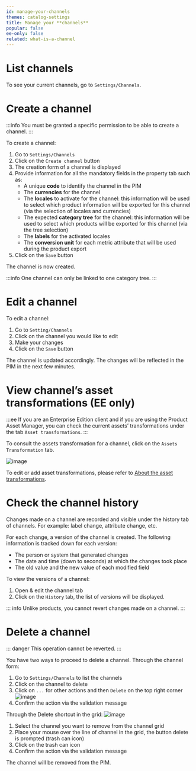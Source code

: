 ```yaml
---
id: manage-your-channels
themes: catalog-settings
title: Manage your **channels**
popular: false
ee-only: false
related: what-is-a-channel
---
```


# List channels

To see your current channels, go to `Settings/Channels`.

# Create a channel

:::info
You must be granted a specific permission to be able to create a channel.
:::

To create a channel:
1.  Go to `Settings/Channels`
1.  Click on the `Create channel` button
1.  The creation form of a channel is displayed
1.  Provide information for all the mandatory fields in the property tab such as:
    - A unique **code** to identify the channel in the PIM
    - The **currencies** for the channel
    - The **locales** to activate for the channel: this information will be used to select which product information will be exported for this channel (via the selection of locales and currencies)
    - The expected **category tree** for the channel: this information will be used to select which products will be exported for this channel (via the tree selection)
    - The **labels** for the activated locales
    - The **conversion unit** for each metric attribute that will be used during the product export
1.  Click on the `Save` button

The channel is now created.

:::info
One channel can only be linked to one category tree.
:::

# Edit a channel

To edit a channel:
1.  Go to `Setting/Channels`
1.  Click on the channel you would like to edit
1.  Make your changes
1.  Click on the `Save` button

The channel is updated accordingly. The changes will be reflected in the PIM in the next few minutes.


# View channel’s asset transformations (EE only)

:::ee
If you are an Enterprise Edition client and if you are using the Product Asset Manager, you can check the current assets’ transformations under the tab `Asset transformations`.
:::

To consult the assets transformation for a channel, click on the `Assets Transformation` tab.

![image](../img/dummy.png)

To edit or add asset transformations, please refer to [About the asset transformations](/articles/assets-transformation.html).

# Check the channel history

Changes made on a channel are recorded and visible under the history tab of channels. For example: label change, attribute change, etc.

For each change, a version of the channel is created. The following information is tracked down for each version:

- The person or system that generated changes
- The date and time (down to seconds) at which the changes took place
- The old value and the new value of each modified field

To view the versions of a channel:
1. Open & edit the channel tab
1. Click on the `History` tab, the list of versions will be displayed.

::: info
Unlike products, you cannot revert changes made on a channel.
:::


# Delete a channel

::: danger
This operation cannot be reverted.
:::

You have two ways to proceed to delete a channel.
Through the channel form:
1. Go to `Settings/Channels` to list the channels
1. Click on the channel to delete
1. Click on `...` for other actions and then `Delete` on the top right corner
  ![image](../img/dummy.png)
1. Confirm the action via the validation message

Through the Delete shortcut in the grid:
  ![image](../img/dummy.png)
1. Select the channel you want to remove from the channel grid
1. Place your mouse over the line of channel in the grid, the button delete is prompted (trash can icon)
1. Click on the trash can icon
1. Confirm the action via the validation message

The channel will be removed from the PIM.
